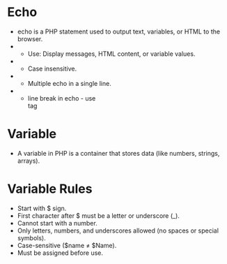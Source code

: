 # Echo

-   echo is a PHP statement used to output text, variables, or HTML to the browser.
-   -   Use: Display messages, HTML content, or variable values.
-   -   Case insensitive.
-   -   Multiple echo in a single line.
-   -   line break in echo - use <br> tag

# Variable

-   A variable in PHP is a container that stores data (like numbers, strings, arrays).

# Variable Rules

-   Start with $ sign.
-   First character after $ must be a letter or underscore (\_).
-   Cannot start with a number.
-   Only letters, numbers, and underscores allowed (no spaces or special symbols).
-   Case-sensitive ($name ≠ $Name).
-   Must be assigned before use.
